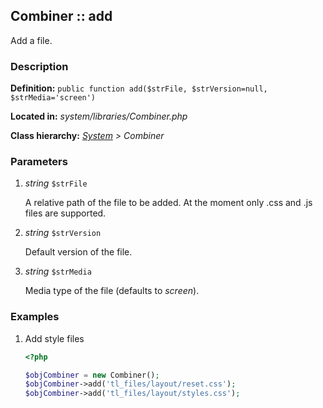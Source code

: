 
Combiner :: add
-------------------------------------------

Add a file.


### Description ###

**Definition:** `public function add($strFile, $strVersion=null, $strMedia='screen')`

**Located in:** *system/libraries/Combiner.php*

**Class hierarchy:** *[System](System.md) > Combiner*


### Parameters ###

1. *string* `$strFile`

	A relative path of the file to be added. At the moment only .css and .js files are supported.

2. *string* `$strVersion`

	Default version of the file.

3. *string* `$strMedia`

	Media type of the file (defaults to *screen*).


### Examples ###

1. Add style files

	```php
	<?php

	$objCombiner = new Combiner();
	$objCombiner->add('tl_files/layout/reset.css');
	$objCombiner->add('tl_files/layout/styles.css');